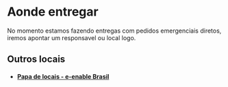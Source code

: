 # Aonde entregar

No momento estamos fazendo entregas com pedidos emergenciais diretos, iremos apontar um responsavel ou local logo.

## Outros locais

 - #### [Papa de locais - e-enable Brasil](http://e-nablebrasil.org/wp/cadaimpressaoconta/)


